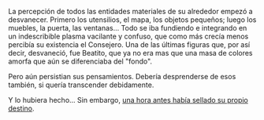 La percepción de todos las entidades materiales de su alrededor empezó a desvanecer. Primero los 
utensilios, el mapa, los objetos pequeños; luego los muebles, la puerta, las ventanas... Todo se iba 
fundiendo e integrando en un indescribible plasma vacilante y confuso, que como más crecía menos percibía 
su existencia el Consejero. Una de las últimas figuras que, por así decir, desvaneció, fue Beatito, que 
ya no era mas que una masa de colores amorfa que aún se diferenciaba del "fondo".

Pero aún persistian sus pensamientos. Debería desprenderse de esos también, si quería transcender 
debidamente.

Y lo hubiera hecho... Sin embargo, [una hora antes había sellado su propio destino](destino.md).
